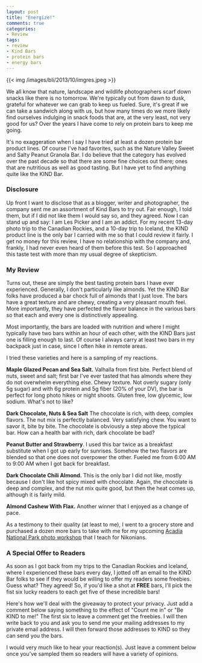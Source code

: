```yaml
---
layout: post
title: "Energize!"
comments: true
categories:
- Review
tags:
- review
- Kind Bars
- protein bars
- energy bars
---
```


{{<  img /images/bli/2013/10/imgres.jpeg  >}}

We all know that nature, landscape and wildlife photographers scarf down snacks like there is no tomorrow. We're typically out from dawn to dusk, grateful for whatever we can grab to keep us fueled. Sure, it's great if we can take a sandwich along with us, but how many times do we more likely find ourselves indulging in snack foods that are, at the very least, not very good for us? Over the years I have come to rely on protein bars to keep me going. 

<!--more-->

It's no exaggeration when I say I have tried at least a dozen protein bar product lines. Of course I've had favorites, such as the Nature Valley Sweet and Salty Peanut Granola Bar. I do believe that the category has evolved over the past decade so that there are some fine choices out there; ones that are nutritious as well as good tasting. But I have yet to find anything quite like the KIND Bar.

### Disclosure

Up front I want to disclose that as a blogger, writer and photographer, the company sent me an assortment of Kind Bars to try out. Fair enough, I told them, but if I did not like them I would say so, and they agreed. Now I can stand up and say: I am Les Picker and I am an addict. For my recent 13-day photo trip to the Canadian Rockies, and a 10-day trip to Iceland, the KIND product line is the only bar I carried with me so that I could review it fairly. I get no money for this review, I have no relationship with the company and, frankly, I had never even heard of them before this test. So I approached this taste test with more than my usual degree of skepticism. 

### My Review

Turns out, these are simply the best tasting protein bars I have ever experienced. Generally, I don't particularly like almonds. Yet the KIND Bar folks have produced a bar chock full of almonds that I just love. The bars have a great texture and are chewy, creating a very pleasant mouth feel. More importantly, they have perfected the flavor balance in the various bars so that each and every one is distinctively appealing. 

Most importantly, the bars are loaded with nutrition and where I might typically have two bars within an hour of each other, with the KIND Bars just one is filling enough to last. Of course I always carry at least two bars in my backpack just in case, since I often hike in remote areas. 

I tried these varieties and here is a sampling of my reactions. 

**Maple Glazed Pecan and Sea Salt.** Valhalla from first bite. Perfect blend of nuts, sweet and salt; first bar I've ever tasted that has almonds where they do not overwhelm everything else. Chewy texture. Not overly sugary (only 5g sugar) and with 6g protein and 5g fiber (20% of your DV), the bar is perfect for long photo hikes or night shoots. Gluten free, low glycemic, low sodium. What's not to like?

**Dark Chocolate, Nuts & Sea Salt**
The chocolate is rich, with deep, complex flavors. The nut mix is perfectly balanced. Very satisfying chew. You want to savor it, bite by bite. The chocolate is obviously a step above the typical bar. How can a health bar with rich, dark chocolate be bad?

**Peanut Butter and Strawberry**. I used this bar twice as a breakfast substitute when I got up early for sunrises. Somehow the two flavors are blended so that one does not overpower the other. Fueled me from 6:00 AM to 9:00 AM when I got back for breakfast. 

**Dark Chocolate Chili Almond.** This is the only bar I did not like, mostly because I don't like hot spicy mixed with chocolate. Again, the chocolate is deep and complex, and the nut mix quite good, but then the heat comes up, although it is fairly mild.   

**Almond Cashew With Flax.** Another winner that I enjoyed as a change of pace.

As a testimony to their quality (at least to me), I went to a grocery store and purchased a dozen more bars to take with me for my upcoming [Acadia National Park photo workshop](http://www.lesterpickerphoto.com/workshops/upcoming-workshops.html) that I teach for Nikonians. 


### A Special Offer to Readers

As soon as I got back from my trips to the Canadian Rockies and Iceland, where I experienced these bars every day, I jotted off an email to the KIND Bar folks to see if they would be willing to offer my readers some freebies. Guess what? They agreed! So, if you'd like a shot at **FREE** bars, I'll pick the fist six lucky readers to each get five of these incredible bars! 

Here's how we'll deal with the giveaway to protect your privacy. Just add a comment below saying something to the effect of "Count me in" or "Be KIND to me!" The first six to leave a comment get the freebies. I will then write back to you and ask you to send me your mailing addresses to my private email address. I will then forward those addresses to KIND so they can send you the bars. 

I would very much like to hear your reaction(s). Just leave a comment below once you've sampled them so readers will have a variety of opinions. 




